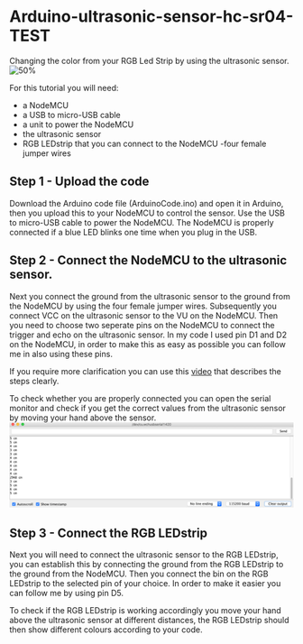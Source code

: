 # Arduino-ultrasonic-sensor-hc-sr04-TEST
Changing the color from your RGB Led Strip by using the ultrasonic sensor.
![50%](https://cdn-reichelt.de/bilder/web/xxl_ws/A300/DEBO_JT_ESP8266_01.png)

For this tutorial you will need:

- a NodeMCU
- a USB to micro-USB cable
- a unit to power the NodeMCU
- the ultrasonic sensor
- RGB LEDstrip that you can connect to the NodeMCU
-four female jumper wires


## Step 1 - Upload the code

Download the Arduino code file (ArduinoCode.ino) and open it in Arduino, then you upload this to your NodeMCU to control the sensor. Use the USB to micro-USB cable to power the NodeMCU. The NodeMCU is properly connected if a blue LED blinks one time when you plug in the USB. 

## Step 2 - Connect the NodeMCU to the ultrasonic sensor. 

Next you connect the ground from the ultrasonic sensor to the ground from the NodeMCU by using the four female jumper wires. Subsequently you connect VCC on the ultrasonic sensor to the VU on the NodeMCU. Then you need to choose two seperate pins on the NodeMCU to connect the trigger and echo on the ultrasonic sensor. In my code I used pin D1 and D2 on the NodeMCU, in order to make this as easy as possible you can follow me in also using these pins. 

If you require more clarification you can use this [video](https://www.youtube.com/watch?v=7nxOZek1iGI) that describes the steps clearly.

To check whether you are properly connected you can open the serial monitor and check if you get the correct values from the ultrasonic sensor by moving your hand above the sensor. 
![Serial monitor](SerialMonitor.png)
 

## Step 3 - Connect the RGB LEDstrip

Next you will need to connect the ultrasonic sensor to the RGB LEDstrip, you can establish this by connecting the ground from the RGB LEDstrip to the ground from the NodeMCU. Then you connect the bin on the RGB LEDstrip to the selected pin of your choice. In order to make it easier you can follow me by using pin D5. 

To check if the RGB LEDstrip is working accordingly you move your hand above the ultrasonic sensor at different distances, the RGB LEDstrip should then show different colours according to your code. 



